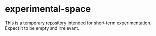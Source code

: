 # experimental-space
This is a temporary repository intended for short-term experimentation. Expect it to be empty and irrelevant.
